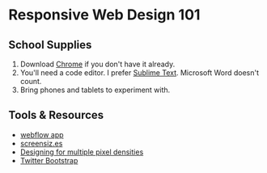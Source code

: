 # Responsive Web Design 101

## School Supplies

1. Download [Chrome](https://www.google.com/intl/en/chrome/browser/) if you don't have it already.
2. You'll need a code editor. I prefer [Sublime Text](http://www.sublimetext.com/3). Microsoft Word doesn't count.
3. Bring phones and tablets to experiment with.

## Tools & Resources 
* [webflow app](https://webflow.com/)
* [screensiz.es](http://screensiz.es/phone)
* [Designing for multiple pixel densities](http://www.teehanlax.com/blog/density-converter/)
* [Twitter Bootstrap](http://getbootstrap.com)
